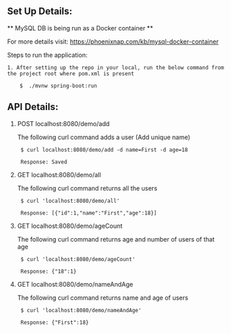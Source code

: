 Set Up Details:
------------------

** MySQL DB is being run as a Docker container **

For more details visit: https://phoenixnap.com/kb/mysql-docker-container

Steps to run the application:

    1. After setting up the repo in your local, run the below command from the project root where pom.xml is present

        $  ./mvnw spring-boot:run

API Details:
-----------------

1. POST localhost:8080/demo/add

    The following curl command adds a user (Add unique name)

        $ curl localhost:8080/demo/add -d name=First -d age=18

        Response: Saved

2. GET localhost:8080/demo/all

    The following curl command returns all the users

        $ curl 'localhost:8080/demo/all'

        Response: [{"id":1,"name":"First","age":18}]

3. GET localhost:8080/demo/ageCount

    The following curl command returns age and number of users of that age

        $ curl 'localhost:8080/demo/ageCount'

        Response: {"18":1}

4. GET localhost:8080/demo/nameAndAge

    The following curl command returns name and age of users 

        $ curl 'localhost:8080/demo/nameAndAge'
        
        Response: {"First":18}

